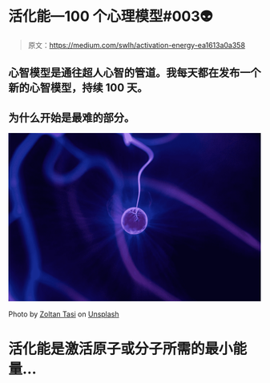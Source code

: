 # 活化能—100 个心理模型#003👽

> 原文：<https://medium.com/swlh/activation-energy-ea1613a0a358>

## 心智模型是通往超人心智的管道。我每天都在发布一个新的心智模型，持续 100 天。

## 为什么开始是最难的部分。

![](img/20aa2e173552c248d10c89d2929f1526.png)

Photo by [Zoltan Tasi](https://unsplash.com/@zoltantasi?utm_source=medium&utm_medium=referral) on [Unsplash](https://unsplash.com?utm_source=medium&utm_medium=referral)

# 活化能是激活原子或分子所需的最小能量…